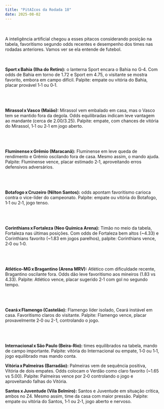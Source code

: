 ```yaml
---
title: "PitAIcos da Rodada 18"
date: 2025-08-02
---
```


<br><br>A inteligência artificial chegou a esses pitacos considerando posição na tabela, favoritismo segundo odds recentes e desempenho dos times nas rodadas anteriores. Vamos ver se ela entende de futebol.</br>

<br><br>**Sport x Bahia (Ilha do Retiro):** o lanterna Sport encara o Bahia no G‑4. Com odds de Bahia em torno de 1.72 e Sport em 4.75, o visitante se mostra favorito, embora em campo difícil. Palpite: empate ou vitória do Bahia, placar provável 1‑1 ou 0‑1.</br></br>

<br><br>**Mirassol x Vasco (Maião):** Mirassol vem embalado em casa, mas o Vasco tem se mantido fora da degola. Odds equilibradas indicam leve vantagem ao mandante (cerca de 2.00/3.25). Palpite: empate, com chances de vitória do Mirassol, 1‑1 ou 2‑1 em jogo aberto.</br></br>

<br><br>**Fluminense x Grêmio (Maracanã):** Fluminense em leve queda de rendimento e Grêmio oscilando fora de casa. Mesmo assim, o mando ajuda. Palpite: Fluminense vence, placar estimado 2‑1, aproveitando erros defensivos adversários.</br></br>

<br><br>**Botafogo x Cruzeiro (Nilton Santos):** odds apontam favoritismo carioca contra o vice-líder do campeonato. Palpite: empate ou vitória do Botafogo, 1‑1 ou 2‑1, jogo tenso.</br></br>

<br><br>**Corinthians x Fortaleza (Neo Química Arena):** Timão no meio da tabela, Fortaleza nas últimas posições. Com odds de Fortaleza bem altos (~4.33) e Corinthians favorito (~1.83 em jogos parelhos), palpite: Corinthians vence, 2‑0 ou 1‑0.</br></br>

<br><br>**Atlético-MG x Bragantino (Arena MRV):** Atlético com dificuldade recente, Bragantino oscilante fora. Odds dão leve favoritismo aos mineiros (1.83 vs 4.33). Palpite: Atlético vence, placar sugerido 2‑1 com gol no segundo tempo.</br></br>

<br><br>**Ceará x Flamengo (Castelão):** Flamengo líder isolado, Ceará instável em casa. Favoritismo claros do visitante. Palpite: Flamengo vence, placar provavelmente 2‑0 ou 2-1, controlando o jogo.</br></br>

<br><br>**Internacional x São Paulo (Beira-Rio):** times equilibrados na tabela, mando de campo importante. Palpite: vitória do Internacional ou empate, 1‑0 ou 1‑1, jogo equilibrado mas mando conta.

**Vitória x Palmeiras (Barradão):** Palmeiras vem de sequência positiva, Vitória de dois empates. Odds colocam o Verdão como claro favorito (~1.65 vs 5.00). Palpite: Palmeiras vence por 2‑0 controlando o jogo e aproveitando falhas do Vitória.

**Santos x Juventude (Vila Belmiro):** Santos e Juventude em situação crítica, ambos no Z4. Mesmo assim, time da casa com maior pressão. Palpite: empate ou vitória do Santos, 1‑1 ou 2‑1, jogo aberto e nervoso.
